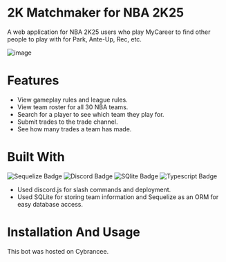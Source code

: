 # 2K Matchmaker for NBA 2K25
A web application for NBA 2K25 users who play MyCareer to find other people to play with for Park, Ante-Up, Rec, etc.

![image](https://github.com/user-attachments/assets/3058c33e-68e9-49fa-bce8-efec7794b522)



# Features
- View gameplay rules and league rules.
- View team roster for all 30 NBA teams.
- Search for a player to see which team they play for.
- Submit trades to the trade channel.
- See how many trades a team has made.

# Built With
![Sequelize Badge](https://img.shields.io/badge/Sequelize-52B0E7?style=for-the-badge&logo=Sequelize&logoColor=white)
![Discord Badge](https://img.shields.io/badge/Discord-%235865F2.svg?style=for-the-badge&logo=discord&logoColor=white)
![SQlite Badge](https://img.shields.io/badge/sqlite-%2307405e.svg?style=for-the-badge&logo=sqlite&logoColor=white)
![Typescript Badge](https://img.shields.io/badge/javascript-%23323330.svg?style=for-the-badge&logo=javascript&logoColor=%23F7DF1E)

- Used discord.js for slash commands and deployment.
- Used SQLite for storing team information and Sequelize as an ORM for easy database access.

# Installation And Usage
This bot was hosted on Cybrancee.




